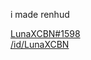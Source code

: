 
i made renhud<br />

[LunaXCBN#1598](https://discord.gg/jcevymcSh6)<br />
[/id/LunaXCBN](https://steamcommunity.com/id/LunaXCBN/)<br />

